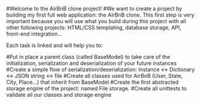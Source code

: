 #Welcome to the AirBnB clone project!
#We want to create a project by building my first full web application: the AirBnB clone. This first step is very important because you will use what you build during this project with all other following projects: HTML/CSS templating, database storage, API, front-end integration…

Each task is linked and will help you to:

#Put in place a parent class (called BaseModel) to take care of the initialization, serialization and deserialization of your future instances
#Create a simple flow of serialization/deserialization: Instance <-> Dictionary <-> JSON string <-> file
#Create all classes used for AirBnB (User, State, City, Place…) that inherit from BaseModel
#Create the first abstracted storage engine of the project: named File storage.
#Create all unittests to validate all our classes and storage engine

